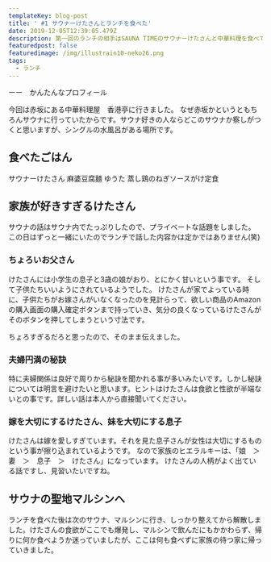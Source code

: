 ```yaml
---
templateKey: blog-post
title: ' #1 サウナーけたさんとランチを食べた'
date: 2019-12-05T12:39:05.479Z
description: 第一回のランチの相手はSAUNA TIMEのサウナーけたさんと中華料理を食べてきました。
featuredpost: false
featuredimage: /img/illustrain10-neko26.png
tags:
  - ランチ
---
```

ーー　かんたんなプロフィール

今回は赤坂にある中華料理屋　香港亭に行きました。
なぜ赤坂かというともちろんサウナに行っていたからです。サウナ好きの人ならどこのサウナか察しがつくと思いますが、シングルの水風呂がある場所です。

## 食べたごはん
サウナーけたさん
麻婆豆腐麺
ゆうた
蒸し鶏のねぎソースがけ定食

## 家族が好きすぎるけたさん
サウナの話はサウナ内でたっぷりしたので、プライベートな話題をしました。
この日はずっと一緒にいたのでランチで話した内容かは定かではありません(笑)

### ちょろいお父さん
けたさんには小学生の息子と3歳の娘がおり、とにかく甘いという事です。
そして子供たちいいようにされているようでした。
けたさんが家でよっている時に、子供たちがお嫁さんがいなくなったのを見計らって、欲しい商品のAmazonの購入画面の購入確定ボタンまで持っていき、気分の良くなっているけたさんがそのボタンを押してしまうという寸法です。

ちょろすぎるだろと思ったので、そのまま伝えました。

### 夫婦円満の秘訣
特に夫婦関係は良好で周りから秘訣を聞かれる事が多いみたいです。しかし秘訣については明言を避けたいと思います。ヒントはけたさんは食欲と性欲が半端ないとの事です。詳しい話は本人から直接聞いてください。

### 嫁を大切にするけたさん、妹を大切にする息子
けたさんは嫁を愛しすぎています。それを見た息子さんが女性は大切にするものという事が擦り込まれているようです。
なので家族のヒエラルキーは、「娘　＞　妻　＞　息子　＞　けたさん」になっています。
けたさんの人柄がよく出ている話ですし、見習いたいですね。

## サウナの聖地マルシンへ
ランチを食べた後は次のサウナ、マルシンに行き、しっかり整えてから解散しました。けたさんの食欲がここでも爆発し、マルシンで飲んだにもかかわらず、帰りに何か食べようか迷っていましたが、ここは何も食べずに家族の待つ家に帰っていきました。
